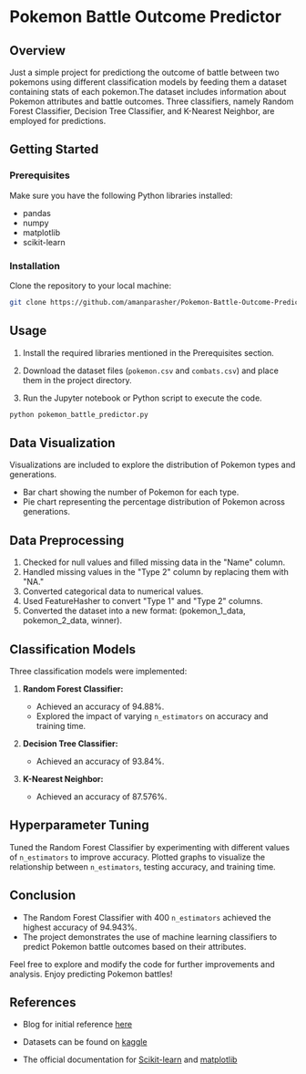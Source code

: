 # Pokemon Battle Outcome Predictor

## Overview
Just a simple project for predictiong the outcome of battle between two pokemons using different classification models by feeding them a dataset containing stats of each pokemon.The dataset includes information about Pokemon attributes and battle outcomes. Three classifiers, namely Random Forest Classifier, Decision Tree Classifier, and K-Nearest Neighbor, are employed for predictions.

## Getting Started

### Prerequisites

Make sure you have the following Python libraries installed:

- pandas
- numpy
- matplotlib
- scikit-learn

### Installation

Clone the repository to your local machine:

```bash
git clone https://github.com/amanparasher/Pokemon-Battle-Outcome-Predictor.git
```

## Usage

1. Install the required libraries mentioned in the Prerequisites section.

2. Download the dataset files (`pokemon.csv` and `combats.csv`) and place them in the project directory.

3. Run the Jupyter notebook or Python script to execute the code.

```bash
python pokemon_battle_predictor.py
```

## Data Visualization

Visualizations are included to explore the distribution of Pokemon types and generations.

- Bar chart showing the number of Pokemon for each type.
- Pie chart representing the percentage distribution of Pokemon across generations.

## Data Preprocessing

1. Checked for null values and filled missing data in the "Name" column.
2. Handled missing values in the "Type 2" column by replacing them with "NA."
3. Converted categorical data to numerical values.
4. Used FeatureHasher to convert "Type 1" and "Type 2" columns.
5. Converted the dataset into a new format: (pokemon_1_data, pokemon_2_data, winner).

## Classification Models

Three classification models were implemented:

1. **Random Forest Classifier:**
   - Achieved an accuracy of 94.88%.
   - Explored the impact of varying `n_estimators` on accuracy and training time.

2. **Decision Tree Classifier:**
   - Achieved an accuracy of 93.84%.

3. **K-Nearest Neighbor:**
   - Achieved an accuracy of 87.576%.

## Hyperparameter Tuning

Tuned the Random Forest Classifier by experimenting with different values of `n_estimators` to improve accuracy. Plotted graphs to visualize the relationship between `n_estimators`, testing accuracy, and training time.


## Conclusion

- The Random Forest Classifier with 400 `n_estimators` achieved the highest accuracy of 94.943%.
- The project demonstrates the use of machine learning classifiers to predict Pokemon battle outcomes based on their attributes.

Feel free to explore and modify the code for further improvements and analysis. Enjoy predicting Pokemon battles!






## References

* Blog for initial reference [here](https://towardsdatascience.com/become-a-pok%C3%A9mon-master-with-machine-learning-f61686542ef1)

* Datasets can be found on [kaggle](https://www.kaggle.com/datasets/terminus7/pokemon-challenge)

* The official documentation for [Scikit-learn](https://scikit-learn.org/stable) and [matplotlib](https://matplotlib.org/stable/api/index)
